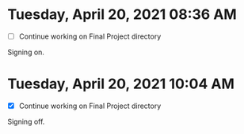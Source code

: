 # Tuesday, April 20, 2021 08:36 AM

- [ ] Continue working on Final Project directory 

Signing on.

 
# Tuesday, April 20, 2021 10:04 AM

- [x] Continue working on Final Project directory 

Signing off.
